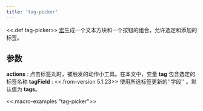 ```yaml
---
title: 'tag-picker'
---
```


<<.def tag-picker>> [宏](Macros)生成一个文本方块和一个按钮的组合，允许选定和添加的标签。

## 参数

**actions**
: 点击标签丸时，被触发的动作小工具。在本文中，变量 **tag** 包含选定的标签名称
**tagField**
: <<.from-version 5.1.23>> 使用所选标签更新的''字段'' 。默认值为 **tags**。

<<.macro-examples "tag-picker">>
